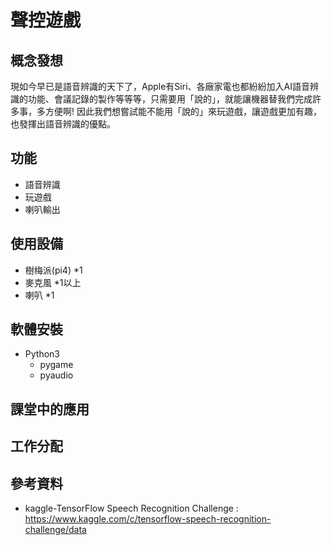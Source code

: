 聲控遊戲 
===========
概念發想
-----
現如今早已是語音辨識的天下了，Apple有Siri、各廠家電也都紛紛加入AI語音辨識的功能、會議記錄的製作等等等，只需要用「說的」，就能讓機器替我們完成許多事，多方便啊!
因此我們想嘗試能不能用「說的」來玩遊戲，讓遊戲更加有趣，也發揮出語音辨識的優點。

功能
-----
* 語音辨識
* 玩遊戲
* 喇叭輸出

使用設備
-------
* 樹梅派(pi4) *1
* 麥克風  *1以上
* 喇叭 *1

軟體安裝
-----
* Python3
  * pygame
  * pyaudio
 
課堂中的應用
------

工作分配
-------
參考資料
-------
* kaggle-TensorFlow Speech Recognition Challenge : https://www.kaggle.com/c/tensorflow-speech-recognition-challenge/data 
